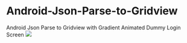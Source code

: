 # Android-Json-Parse-to-Gridview
Android Json Parse to Gridview with Gradient Animated Dummy Login Screen
<img src=https://github.com/sinansa91/Android-Json-Parse-to-Gridview/tree/master/app/src/main/res/drawable/1.PNG>

